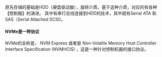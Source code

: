原先存储的基础是HDD（硬盘驱动器），旋转介质。基于这种介质，对应的有各种【控制器】的演进。
其中有串行总线连接到HDD的技术，其中就有Serial ATA 和 SAS（Serial Attached SCSI)。

#### NVMe是一种协议
NVMe的全称是， NVM Express 或者是 Non-Volatile Memory Host Controller Interface Specification (NVMHCIS) ，这是一种针对控制机器的接口协议。
